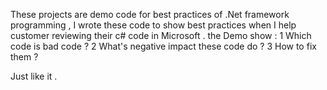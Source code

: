 These projects are demo code for best practices of .Net framework programming ,
I wrote these code to show best practices when I help customer reviewing their c# code in Microsoft . the Demo show :
  1 Which code is bad code ?
  2 What's negative impact these code do ?
  3 How to fix them ?
  
Just like it .
